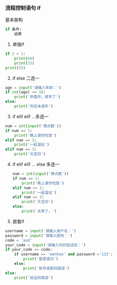 ### 流程控制语句 if

基本架构

```python
if 条件:
    结果
```

1. 单独if

```python
if 2 < 1:
    print(66)
    print(33)
print(55)
```

2. if else 二选一

```python
age = input('请输入年龄：')
if int(age) >= 18:
    print('恭喜你，成年了')
else:
    print('你还未成年')
```

3. if elif elif ...多选一

```python
num = int(input('猜点数'))
if num == 1:
    print('晚上请你吃饭')
elif num == 2:
    print('一起溜达')
elif num == 3:
    print('大宝剑')
```

4. if elif elif ... else 多选一

   ```python
   num = int(input('猜点数'))
   if num == 1:
       print('晚上请你吃饭')
   elif num == 2:
       print('一起溜达')
   elif num == 3:
       print('大宝剑')
   else:
       print('太笨了。')
   ```

5. 嵌套if

```python
username = input('请输入用户名：')
password = input('请输入密码：')
code = 'asd'
your_code = input('请输入你的验证码：')
if your_code == code:
    if username == 'wenhao' and password ='123':
        print('登录成功')
    else:
        print('账号或密码错误')
else:
    print('验证码错误')
```

